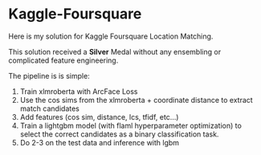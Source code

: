 # Kaggle-Foursquare

Here is my solution for Kaggle Foursquare Location Matching. 

This solution received a **Silver** Medal without any ensembling or complicated feature engineering.

The pipeline is is simple:

1. Train xlmroberta with ArcFace Loss
2. Use the cos sims from the xlmroberta + coordinate distance to extract match candidates
3. Add features (cos sim, distance, lcs, tfidf, etc…)
4. Train a lightgbm model (with flaml hyperparameter optimization) to select the correct candidates as a binary classification task.
5. Do 2-3 on the test data and inference with lgbm
